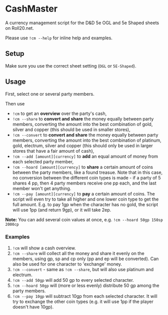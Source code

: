 # CashMaster

A currency management script for the D&D 5e OGL and 5e Shaped sheets on Roll20.net.

Please use `!cm --help` for inline help and examples.

## Setup

Make sure you use the correct sheet setting (`OGL` or `5E-Shaped`).

## Usage

First, select one or several party members. 

Then use 

- `!cm` to get an
**overview** over the party's cash, 
- `!cm --share` to **convert and share** the money equally
between party members, converting the amount into the best combination of gold, silver and copper (this should be used in smaller stores),
- `!cm --convert` to **convert and share** the money equally between party members, converting the amount into the best combination of platinum, gold, electrum, silver and copper (this should only be used in larger stores that have a fair amount of cash),
- `!cm --add [amount][currency]` to **add** an equal amount of money from each selected party member,
- `!cm --hoard [amount][currency]` to **share** a certain amount of coins between the party members, like a found treasue. Note that in this case, no conversion between the different coin types is made - if a party of 5 shares 4 pp, then 4 party members receive one pp each, and the last member won't get anything.
- `!cm --pay [amount][currency]` to **pay** a certain amount of coins. The script will even try to take all higher and one lower coin type to get the full amount. E.g. to pay 1gp when the character has no gold, the script will use 1pp (and return 9gp), or it will take 2ep. 

**Note:** You can add several coin values at once, e.g. `!cm --hoard 50gp 150sp 2000cp`


### Examples

1. `!cm` will show a cash overview.
2. `!cm --share` will collect all the money and share it evenly on the members, using gp, sp and cp only (pp and ep will be converted). Can also be used for one character to 'exchange' money.
3. `!cm --convert` - same as `!cm --share`, but will also use platinum and electrum.
4. `!cm --add 50gp` will add 50 gp to every selected character.
5. `!cm --hoard 50gp` will (more or less evenly) distribute 50 gp among the party members.
6. `!cm --pay 10gp` will subtract 10gp from each selected character. It will try to exchange the other coin types (e.g. it will use 1pp if the player doesn't have 10gp).


